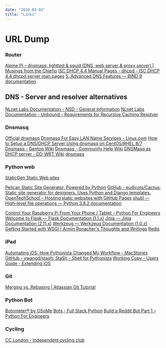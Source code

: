 ```yaml
---
date: "2020-03-02"
title: "Links"
---
```

<!-- 2020-03-02-Links.md -->

<!-- markdownlint-disable MD025 -->
# URL Dump
<!-- markdownlint-enable MD025 -->

<!-- markdownlint-disable MD034 -->

### Router

[Alpine Pi &#8211; dnsmasq, lighttpd & squid (DNS, web server & proxy server) | Musings from the Chiefio](https://chiefio.wordpress.com/2016/11/14/alpine-pi-dnsmasq-lighttpd-squid-web-server-proxy-server/)
[ISC DHCP 4.4 Manual Pages - dhcpd - ISC DHCP 4.4 dhcpd server man pages](https://kb.isc.org/docs/isc-dhcp-44-manual-pages-dhcpd)
[5. Advanced DNS Features &mdash; BIND 9  documentation](https://bind9.readthedocs.io/en/latest/advanced.html)

## DNS - Server and resolver alternatives

[NLnet Labs Documentation - NSD - General information](https://nlnetlabs.nl/documentation/nsd/general-information/)
[NLnet Labs Documentation - Unbound - Requirements for Recursive Caching Resolver](https://nlnetlabs.nl/documentation/unbound/requirements/)

### Dnsmasq

[Official dnsmasq](http://www.thekelleys.org.uk/dnsmasq/docs/dnsmasq-man.html)
[Dnsmasq For Easy LAN Name Services - Linux.com](https://www.linux.com/tutorials/dnsmasq-easy-lan-name-services/)
[How to Setup a DNS/DHCP Server Using dnsmasq on CentOS/RHEL 8/7](https://www.tecmint.com/setup-a-dns-dhcp-server-using-dnsmasq-on-centos-rhel/)
[Dnsmasq - Gentoo Wiki](https://wiki.gentoo.org/wiki/Dnsmasq)
[Dnsmasq - Community Help Wiki](https://help.ubuntu.com/community/Dnsmasq)
[DNSMasq as DHCP server - DD-WRT Wiki](https://wiki.dd-wrt.com/wiki/index.php/DNSMasq_as_DHCP_server)
[dnsmasq](https://www.freebsd.org/cgi/man.cgi?query=dnsmasq)

### Python web

[StaticGen Static Web sites](https://www.staticgen.com/)

[Pelican Static Site Generator, Powered by Python](https://blog.getpelican.com/)
[GitHub - eudicots/Cactus: Static site generator for designers. Uses Python and Django templates.](https://github.com/eudicots/Cactus)
[OpenTechSchool – Hosting static websites with GitHub Pages](https://opentechschool.github.io/social-coding/extras/pages.html)
[shutil — High-level file operations &#8212; Python 3.8.2 documentation](https://docs.python.org/3/library/shutil.html)

[Control Your Raspberry Pi From Your Phone / Tablet &#8211; Python For Engineers](https://www.pythonforengineers.com/control-your-raspberry-pi-from-your-phone-tablet/)
[Welcome to Flask &#8212; Flask Documentation (1.1.x)](https://flask.palletsprojects.com/en/1.1.x/)
[Jinja &#8212; Jinja Documentation (2.11.x)](https://jinja.palletsprojects.com/en/2.11.x/)
[Werkzeug &#8212; Werkzeug Documentation (1.0.x)](https://werkzeug.palletsprojects.com/en/1.0.x/)
[Getting Started with WSGI | Armin Ronacher's Thoughts and Writings](https://lucumr.pocoo.org/2007/5/21/getting-started-with-wsgi/)
[Redis](https://redis.io/)

### iPad

[Automating iOS: How Pythonista Changed My Workflow - MacStories](https://www.macstories.net/stories/automating-ios-how-pythonista-changed-my-workflow/)
[GitHub - ywangd/stash: StaSh - Shell for Pythonista](https://github.com/ywangd/stash)
[Working Copy - Users Guide - Extending iOS](https://workingcopyapp.com/manual/extending-ios)

### Git

[Merging vs. Rebasing | Atlassian Git Tutorial](https://www.atlassian.com/git/tutorials/merging-vs-rebasing)

### Python Bot

[Botometer&#174; by OSoMe](https://botometer.iuni.iu.edu/#!/)
[Bots - Full Stack Python](https://www.fullstackpython.com/bots.html)
[Build a Reddit Bot Part 1 &#8211; Python For Engineers](https://www.pythonforengineers.com/build-a-reddit-bot-part-1/)


### Cycling

[CC London - Independent cycling club](http://cc-london.com/index.,php/join/)

<!-- markdownlint-enable MD034 -->
